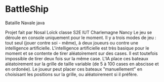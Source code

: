 # BattleShip
Bataille Navale java

Projet fait par Nosal Loïck classe S2E IUT Charlemagne Nancy
Le jeu se déroule en console uniquement pour le moment.
Il y a trois modes de jeu : tout seul (jouer contre soi - même), à deux joueurs ou contre une intelligence artificielle.
L'intelligence artificielle est très basique pour le moment et se contente de tirer aléatoirement sur des cases. 
Il est toutefois impossible de tirer deux fois sur la même case.
L'IA place ces bateaux aléatoirement sur la grille de taille variable (de 5 à 100 cases en abscisse et en ordonée).
Le joueur peut placer ces bateaux "manuellement" en choisisant les positions sur la grille, ou aléatoirement si il préfère.

